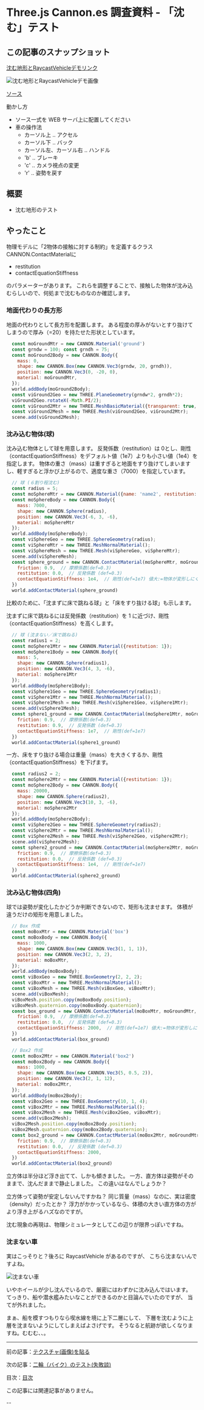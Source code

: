 # Three.js Cannon.es 調査資料 - 「沈む」テスト

## この記事のスナップショット

[沈む地形とRaycastVehicleデモリンク](008/008.html)

![沈む地形とRaycastVehicleデモ画像](008/pic/008_ss.jpg)

[ソース](008/)

動かし方

- ソース一式を WEB サーバ上に配置してください
- 車の操作法
  - カーソル上 .. アクセル
  - カーソル下 .. バック
  - カーソル左、カーソル右 .. ハンドル
  - 'b' .. ブレーキ
  - 'c' .. カメラ視点の変更
  - 'r' .. 姿勢を戻す

## 概要

- 沈む地形のテスト

## やったこと

物理モデルに「2物体の接触に対する制約」を定義するクラスCANNON.ContactMaterialに

- restitution
- contactEquationStiffness

のパラメーターがあります。
これらを調整することで、接触した物体が沈み込むらしいので、何処まで沈むものなのか確認します。

### 地面代わりの長方形

地面の代わりとして長方形を配置します。
ある程度の厚みがないとすり抜けてしまうので厚み（=20）を持たせた形状としています。

```js
  const moGroundMtr = new CANNON.Material('ground')
  const grndw = 100; const grndh = 75;
  const moGround2Body = new CANNON.Body({
    mass: 0,
    shape: new CANNON.Box(new CANNON.Vec3(grndw, 20, grndh)),
    position: new CANNON.Vec3(0, -20, 0),
    material: moGroundMtr,
  });
  world.addBody(moGround2Body);
  const viGround2Geo = new THREE.PlaneGeometry(grndw*2, grndh*2);
  viGround2Geo.rotateX(-Math.PI/2);
  const viGround2Mtr = new THREE.MeshBasicMaterial({transparent: true, opacity: 0.4});
  const viGround2Mesh = new THREE.Mesh(viGround2Geo, viGround2Mtr);
  scene.add(viGround2Mesh);
```

### 沈み込む物体(球)

沈み込む物体として球を用意します。
反発係数（restitution）は 0とし、剛性（contactEquationStiffness）をデフォルト値（1e7）よりも小さい値（1e4）を指定します。
物体の重さ（mass）は重すぎると地面をすり抜けてしまいますし、軽すぎると浮かび上がるので、適度な重さ（7000）を指定しています。

```js
  // 球 (６割り程沈む)
  const radius = 5;
  const moSphereMtr = new CANNON.Material({name: 'name2', restitution: 0});
  const moSphereBody = new CANNON.Body({
    mass: 7000,
    shape: new CANNON.Sphere(radius),
    position: new CANNON.Vec3(-6, 3, -6),
    material: moSphereMtr
  });
  world.addBody(moSphereBody);
  const viSphereGeo = new THREE.SphereGeometry(radius);
  const viSphereMtr = new THREE.MeshNormalMaterial();
  const viSphereMesh = new THREE.Mesh(viSphereGeo, viSphereMtr);
  scene.add(viSphereMesh);
  const sphere_ground = new CANNON.ContactMaterial(moSphereMtr, moGroundMtr, {
    friction: 0.9,  // 摩擦係数(def=0.3)
    restitution: 0.0,  // 反発係数 (def=0.3)
    contactEquationStiffness: 1e4,  // 剛性(def=1e7) 値大:=物体が変形しにくく / 値小:=沈んでしまう  対象の重さと関係あり
  })
  world.addContactMaterial(sphere_ground)
```

比較のために、「沈まずに床で跳ねる球」と「床をすり抜ける球」も示します。

沈まずに床で跳ねるには反発係数（restitution）を 1 に近づけ、剛性（contactEquationStiffness）を高くします。

```js
  // 球 (沈まない／床で跳ねる)
  const radius1 = 2;
  const moSphere1Mtr = new CANNON.Material({restitution: 1});
  const moSphere1Body = new CANNON.Body({
    mass: 5,
    shape: new CANNON.Sphere(radius1),
    position: new CANNON.Vec3(4, 3, -6),
    material: moSphere1Mtr
  });
  world.addBody(moSphere1Body);
  const viSphere1Geo = new THREE.SphereGeometry(radius1);
  const viSphere1Mtr = new THREE.MeshNormalMaterial();
  const viSphere1Mesh = new THREE.Mesh(viSphere1Geo, viSphere1Mtr);
  scene.add(viSphere1Mesh);
  const sphere1_ground = new CANNON.ContactMaterial(moSphere1Mtr, moGroundMtr, {
    friction: 0.9,  // 摩擦係数(def=0.3)
    restitution: 0.9,  // 反発係数 (def=0.3)
    contactEquationStiffness: 1e7,  // 剛性(def=1e7)
  })
  world.addContactMaterial(sphere1_ground)
```

一方、床をすり抜ける場合は重量（mass）を大きくするか、剛性（contactEquationStiffness）を下げます。

```js
  const radius2 = 2;
  const moSphere2Mtr = new CANNON.Material({restitution: 1});
  const moSphere2Body = new CANNON.Body({
    mass: 20000,
    shape: new CANNON.Sphere(radius2),
    position: new CANNON.Vec3(10, 3, -6),
    material: moSphere2Mtr
  });
  world.addBody(moSphere2Body);
  const viSphere2Geo = new THREE.SphereGeometry(radius2);
  const viSphere2Mtr = new THREE.MeshNormalMaterial();
  const viSphere2Mesh = new THREE.Mesh(viSphere2Geo, viSphere2Mtr);
  scene.add(viSphere2Mesh);
  const sphere2_ground = new CANNON.ContactMaterial(moSphere2Mtr, moGroundMtr, {
    friction: 0.9,  // 摩擦係数(def=0.3)
    restitution: 0.0,  // 反発係数 (def=0.3)
    contactEquationStiffness: 1e4,  // 剛性(def=1e7)
  })
  world.addContactMaterial(sphere2_ground)
```

### 沈み込む物体(四角)

球では姿勢が変化したかどうか判断できないので、矩形も沈ませます。
体積が違うだけの矩形を用意しました。

```js
  // Box 作成
  const moBoxMtr = new CANNON.Material('box')
  const moBoxBody = new CANNON.Body({
    mass: 1000,
    shape: new CANNON.Box(new CANNON.Vec3(1, 1, 1)),
    position: new CANNON.Vec3(2, 3, 2),
    material: moBoxMtr,
  });
  world.addBody(moBoxBody);
  const viBoxGeo = new THREE.BoxGeometry(2, 2, 2);
  const viBoxMtr = new THREE.MeshNormalMaterial();
  const viBoxMesh = new THREE.Mesh(viBoxGeo, viBoxMtr);
  scene.add(viBoxMesh);
  viBoxMesh.position.copy(moBoxBody.position);
  viBoxMesh.quaternion.copy(moBoxBody.quaternion);
  const box_ground = new CANNON.ContactMaterial(moBoxMtr, moGroundMtr, {
    friction: 0.9,  // 摩擦係数(def=0.3)
    restitution: 0.0,  // 反発係数 (def=0.3)
    contactEquationStiffness: 2000,  // 剛性(def=1e7) 値大:=物体が変形しにくく / 値小:=沈んでしまう  対象の重さと関係あり
  })
  world.addContactMaterial(box_ground)
```

```js
  // Box2 作成
  const moBox2Mtr = new CANNON.Material('box2')
  const moBox2Body = new CANNON.Body({
    mass: 1000,
    shape: new CANNON.Box(new CANNON.Vec3(5, 0.5, 2)),
    position: new CANNON.Vec3(2, 1, 12),
    material: moBox2Mtr,
  });
  world.addBody(moBox2Body);
  const viBox2Geo = new THREE.BoxGeometry(10, 1, 4);
  const viBox2Mtr = new THREE.MeshNormalMaterial();
  const viBox2Mesh = new THREE.Mesh(viBox2Geo, viBoxMtr);
  scene.add(viBox2Mesh);
  viBox2Mesh.position.copy(moBox2Body.position);
  viBox2Mesh.quaternion.copy(moBox2Body.quaternion);
  const box2_ground = new CANNON.ContactMaterial(moBox2Mtr, moGroundMtr, {
    friction: 0.9,  // 摩擦係数(def=0.3)
    restitution: 0.0,  // 反発係数 (def=0.3)
    contactEquationStiffness: 2000,
  })
  world.addContactMaterial(box2_ground)
```

立方体は半分ほど浮き出てて、しかも傾きました。
一方、直方体は姿勢がそのままで、沈んだままで静止しました。
この違いはなんでしょうか？

立方体って姿勢が安定しないんですかね？
同じ質量（mass）なのに、実は密度（density）だったとか？
浮力がかかっているなら、体積の大きい直方体の方がより浮き上がるハズなのですが。

沈む現象の再現は、物理シミュレータとしてこの辺りが限界っぽいですね。

### 沈まない車

実はこっそりと？後ろに RaycastVehicle があるのですが、
こちら沈まないんですよね。

![沈まない車](008/pic/008_car.jpg)

いやホイールが少し沈んでいるので、厳密にはわずかに沈み込んではいます。
てっきり、船や潜水艦みたいなことができるのかと目論んでいたのですが、
当てが外れました。

まぁ、船を模すつもりなら喫水線を境に上下二層にして、
下層を沈むように上層を沈まないようにしてしまえばよさげです。
そうなると航跡が欲しくなりますね。むむむ、、。

------------------------------------------------------------

前の記事：[テクスチャ(画像)を貼る](006.md)

次の記事：[二輪（バイク）のテスト(失敗談)](009.md)

目次：[目次](000.md)

この記事には関連記事がありません。

--